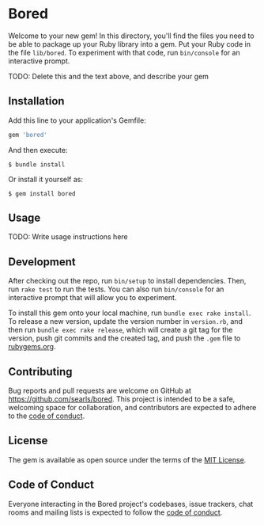 # Bored

Welcome to your new gem! In this directory, you'll find the files you need to be able to package up your Ruby library into a gem. Put your Ruby code in the file `lib/bored`. To experiment with that code, run `bin/console` for an interactive prompt.

TODO: Delete this and the text above, and describe your gem

## Installation

Add this line to your application's Gemfile:

```ruby
gem 'bored'
```

And then execute:

    $ bundle install

Or install it yourself as:

    $ gem install bored

## Usage

TODO: Write usage instructions here

## Development

After checking out the repo, run `bin/setup` to install dependencies. Then, run `rake test` to run the tests. You can also run `bin/console` for an interactive prompt that will allow you to experiment.

To install this gem onto your local machine, run `bundle exec rake install`. To release a new version, update the version number in `version.rb`, and then run `bundle exec rake release`, which will create a git tag for the version, push git commits and the created tag, and push the `.gem` file to [rubygems.org](https://rubygems.org).

## Contributing

Bug reports and pull requests are welcome on GitHub at https://github.com/searls/bored. This project is intended to be a safe, welcoming space for collaboration, and contributors are expected to adhere to the [code of conduct](https://github.com/searls/bored/blob/main/CODE_OF_CONDUCT.md).

## License

The gem is available as open source under the terms of the [MIT License](https://opensource.org/licenses/MIT).

## Code of Conduct

Everyone interacting in the Bored project's codebases, issue trackers, chat rooms and mailing lists is expected to follow the [code of conduct](https://github.com/searls/bored/blob/main/CODE_OF_CONDUCT.md).
